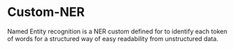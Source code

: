 # Custom-NER
Named Entity recognition is a NER custom defined for to identify each token of words for a structured way of easy readability from unstructured data.

